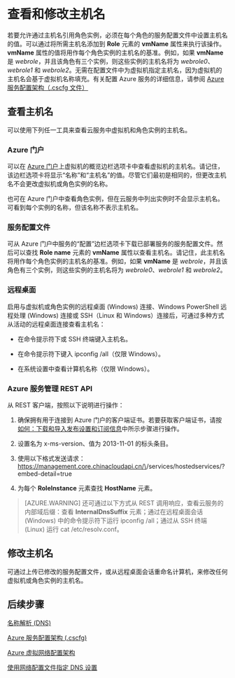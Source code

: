 <properties 
   pageTitle="查看和修改主机名 | Azure"
   description="如何查看和更改 Azure 虚拟机、Web 角色和辅助角色的主机名以进行名称解析"
   services="virtual-network"
   documentationCenter="na"
   authors="joaoma"
   manager="carmonm"
   editor="tysonn" />
<tags 
   ms.service="virtual-network"
   ms.devlang="na"
   ms.topic="article"
   ms.tgt_pltfrm="na"
   ms.workload="infrastructure-services"
   ms.date="04/27/2016"
   wacn.date="12/26/2016"
   ms.author="jdial" />

# 查看和修改主机名

若要允许通过主机名引用角色实例，必须在每个角色的服务配置文件中设置主机名的值。可以通过将所需主机名添加到 **Role** 元素的 **vmName** 属性来执行该操作。**vmName** 属性的值将用作每个角色实例的主机名的基准。例如，如果 **vmName** 是 *webrole*，并且该角色有三个实例，则这些实例的主机名将为 *webrole0*、*webrole1* 和 *webrole2*。无需在配置文件中为虚拟机指定主机名，因为虚拟机的主机名会基于虚拟机名称填充。有关配置 Azure 服务的详细信息，请参阅 [Azure 服务配置架构（.cscfg 文件）](https://msdn.microsoft.com/zh-cn/library/azure/ee758710.aspx)

## 查看主机名

可以使用下列任一工具来查看云服务中虚拟机和角色实例的主机名。

### Azure 门户

可以在 [Azure 门户](http://portal.azure.cn)上虚拟机的概览边栏选项卡中查看虚拟机的主机名。请记住，该边栏选项卡将显示“名称”和“主机名”的值。尽管它们最初是相同的，但更改主机名不会更改虚拟机或角色实例的名称。

也可在 Azure 门户中查看角色实例，但在云服务中列出实例时不会显示主机名。可看到每个实例的名称，但该名称不表示主机名。

### 服务配置文件

可从 Azure 门户中服务的“配置”边栏选项卡下载已部署服务的服务配置文件。然后可以查找 **Role name** 元素的 **vmName** 属性以查看主机名。请记住，此主机名将用作每个角色实例的主机名的基准。例如，如果 **vmName** 是 *webrole*，并且该角色有三个实例，则这些实例的主机名将为 *webrole0*、*webrole1* 和 *webrole2*。

### 远程桌面

启用与虚拟机或角色实例的远程桌面 (Windows) 连接、Windows PowerShell 远程处理 (Windows) 连接或 SSH（Linux 和 Windows）连接后，可通过多种方式从活动的远程桌面连接查看主机名：

- 在命令提示符下或 SSH 终端键入主机名。

- 在命令提示符下键入 ipconfig /all（仅限 Windows）。

- 在系统设置中查看计算机名称（仅限 Windows）。

### Azure 服务管理 REST API

从 REST 客户端，按照以下说明进行操作：

1. 确保拥有用于连接到 Azure 门户的客户端证书。若要获取客户端证书，请按[如何：下载和导入发布设置和订阅信息](https://msdn.microsoft.com/zh-cn/library/dn385850.aspx)中所示步骤进行操作。 

1. 设置名为 x-ms-version、值为 2013-11-01 的标头条目。

1. 使用以下格式发送请求：https://management.core.chinacloudapi.cn/\<subscrition-id>/services/hostedservices/<service-name>?embed-detail=true

1. 为每个 **RoleInstance** 元素查找 **HostName** 元素。

>[AZURE.WARNING] 还可通过以下方式从 REST 调用响应，查看云服务的内部域后缀：查看 **InternalDnsSuffix** 元素；通过在远程桌面会话 (Windows) 中的命令提示符下运行 ipconfig /all；通过从 SSH 终端 (Linux) 运行 cat /etc/resolv.conf。

## 修改主机名

可通过上传已修改的服务配置文件，或从远程桌面会话重命名计算机，来修改任何虚拟机或角色实例的主机名。

## 后续步骤

[名称解析 (DNS)](/documentation/articles/virtual-networks-name-resolution-for-vms-and-role-instances)

[Azure 服务配置架构 (.cscfg)](https://msdn.microsoft.com/zh-cn/library/azure/ee758710.aspx)

[Azure 虚拟网络配置架构](https://msdn.microsoft.com/zh-cn/library/azure/jj157100)

[使用网络配置文件指定 DNS 设置](/documentation/articles/virtual-networks-specifying-a-dns-settings-in-a-virtual-network-configuration-file)

<!---HONumber=Mooncake_Quality_Review_1215_2016-->
